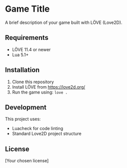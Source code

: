 # Game Title

A brief description of your game built with LÖVE (Love2D).

## Requirements

- LÖVE 11.4 or newer
- Lua 5.1+

## Installation

1. Clone this repository
2. Install LÖVE from https://love2d.org/
3. Run the game using: `love .`

## Development

This project uses:
- Luacheck for code linting
- Standard Love2D project structure

## License

[Your chosen license]